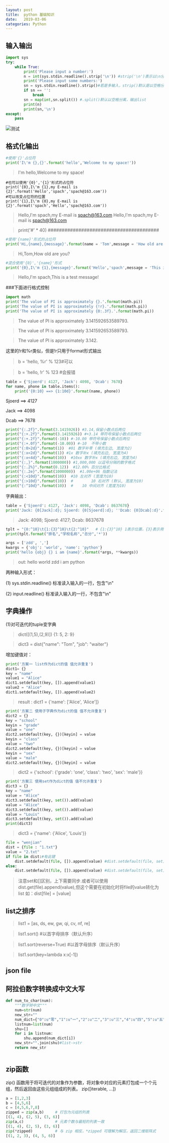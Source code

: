 ```yaml
---
layout: post
title:  python 基础知识
date:   2019-03-06
categories: Python
---
```


<!-- MarkdownTOC -->




## 输入输出

```python
import sys
try:
    while True:
        print('Please input a number:')
        n = int(sys.stdin.readline().strip('\n')) #strip('\n')表示以\n分隔，否则输出是“字符串+\n”的形式
        print('Please input some numbers:')
        sn = sys.stdin.readline().strip()#若是多输入，strip()默认是以空格分隔，返回一个字符串。
        if sn == '':
            break
        sn = map(int,sn.split()) #.split()默认以空格分离，输出list
        print(n)
        print(sn,'\n')
except:
    pass
```
![测试](https://s1.ax1x.com/2020/03/13/8nIYTI.png)

## 格式化输出
```python
#使用'{}'占位符
print('I\'m {},{}'.format('hello','Welcome to my space!'))
```
> I'm hello,Welcome to my space!
```
#也可以使用'{0}','{1}'形式的占位符
print('{0},I\'m {1},my E-mail is {2}'.format('Hello','spach','spach@163.com'))
#可以改变占位符的位置
print('{1},I\'m {0},my E-mail is {2}'.format('spach','Hello','spach@163.com'))
``` 
> Hello,I'm spach,my E-mail is spach@163.com
> Hello,I'm spach,my E-mail is spach@163.com

> print('#' * 40)
> ########################################

```python
#使用'{name}'形式的占位符
print('Hi,{name},{message}'.format(name = 'Tom',message = 'How old are you?'))
```
> Hi,Tom,How old are you?
 
```python
#混合使用'{0}','{name}'形式
print('{0},I\'m {1},{message}'.format('Hello','spach',message = 'This is a test message!'))
``` 
> Hello,I'm spach,This is a test message!

###下面进行格式控制

```python
import math
print('The value of PI is approximately {}.'.format(math.pi))
print('The value of PI is approximately {!r}.'.format(math.pi))
print('The value of PI is approximately {0:.3f}.'.format(math.pi))
```
> The value of PI is approximately 3.141592653589793.

> The value of PI is approximately 3.141592653589793.

> The value of PI is approximately 3.142.

这里的!r和%r类似，但是!r只用于format形式输出

> b = 'hello, %r' % 123#可以

> b = 'hello, !r' % 123 #会报错



```python
table = {'Sjoerd': 4127, 'Jack': 4098, 'Dcab': 7678}
for name, phone in table.items():
    print('{0:10} ==> {1:10d}'.format(name, phone))
``` 
Sjoerd     ==>       4127

Jack       ==>       4098

Dcab       ==>       7678
 
```python
print("{:.2f}".format(3.1415926)) #3.14,保留小数点后两位
print("{:+.2f}".format(3.1415926)) #+3.14 带符号保留小数点后两位
print("{:+.2f}".format(-10)) #-10.00 带符号保留小数点后两位
print("{:+.0f}".format(-10.00)) #-10  不带小数
print("{:0>2d}".format(1))  #01 数字补零 (填充左边, 宽度为2)
print("{:x<2d}".format(1)) #1x 数字补x (填充右边, 宽度为4)
print("{:x<4d}".format(10))  #10xx 数字补x (填充右边, 宽度为4)
print("{:,}".format(1000000)) #1,000,000 以逗号分隔的数字格式
print("{:.2%}".format(0.12))  #12.00% 百分比格式
print("{:.2e}".format(1000000))  #1.00e+06 指数记法
print("{:<10d}".format(10))  #10 左对齐 (宽度为10)
print("{:>10d}".format(10))  #        10 右对齐 (默认, 宽度为10)
print("{:^10d}".format(10))  #    10 中间对齐 (宽度为10)
```

字典输出：
```python
table = {'Sjoerd': 4127, 'Jack': 4098, 'Dcab': 8637678}
print('Jack: {0[Jack]:d}; Sjoerd: {0[Sjoerd]:d}; ''Dcab: {0[Dcab]:d}'.format(table))
```
> Jack: 4098; Sjoerd: 4127; Dcab: 8637678


```python
tplt = "{0:^10}\t{1:{3}^10}\t{2:^10}"   # {1:{3}^10} 1表示位置，{3}表示用第3个参数来填充，^表示居中，10表示占10个位置
print(tplt.format("排名","学校名称","总分",'*'))
```
```python
args = ['zdd', ',']
kwargs = {'obj': 'world', 'name': 'python'}
print('hello {obj} {} i am {name}'.format(*args, **kwargs))
```
> out: hello world zdd i am python


两种输入形式：

(1) sys.stdin.readline() 标准读入输入的一行，包含"\n"

(2) input.readline() 标准读入输入的一行，不包含"\n"

## 字典操作

(1)对可迭代的tuple变字典

> dict([(1,5),(2,9)])
> {1: 5, 2: 9}

> dict3 = dist{"name": "Tom", "job": "waiter"}

增加键值对：

```python
print('方案一 list作为dict的值 值允许重复')
dict1= {}
key = "name"
value1 = "Alice"
dict1.setdefault(key, []).append(value1)
value2 = "Alice"
dict1.setdefault(key, []).append(value2)
``` 

> result : dict1 = {'name': ['Alice', 'Alice']}

```python
print('方案二 使用子字典作为dict的值 值不允许重复')
dict2 = {}
key = "school"
keyin = "grade"
value = "one"
dict2.setdefault(key, {})[keyin] = value
keyin = "class"
value = "two"
dict2.setdefault(key, {})[keyin] = value
keyin = "sex"
value = "male"
dict2.setdefault(key, {})[keyin] = value
```
    
> dict2 = {'school': {'grade': 'one', 'class': 'two', 'sex': 'male'}}

```python
print('方案三 使用set作为dict的值 值不允许重复')
dict3 = {}
key = "name"
value = "Alice"
dict3.setdefault(key, set()).add(value)
value = "Alice"
dict3.setdefault(key, set()).add(value)
value = "Louis"
dict3.setdefault(key, set()).add(value)
print(dict3)
```

> dict3 = {'name': {'Alice', 'Louis'}}

```python
file = "wenjian"
dist = {file : "1.txt"}
value = "2.txt"
if file in dist:#有此键
    dist.setdefault(file, []).append(value) #dist.setdefault(file, set).add(value)
else:
    dist.setdefault(file, []).append(value) #dist.setdefault(file, set).add(value)
```

> 注意set和[]区别，上下需要同步.或者可以使用dist.get(file).append(value),但这个需要在初始化时将file的value转化为list
如：dist[file] = [value]

## list之排序

> list1 = [as, ds, ew, gw, qi, cv, nf, re]

> list1.sort() #以首字母排序（默认升序） 

> list1.sort(reverse=True) #以首字母排序（默认升序）

> list1.sort(key=lambda x:x[-1])


## json file

## 阿拉伯数字转换成中文大写

```python
def num_to_char(num):
    """数字转中文"""
    num=str(num)
    new_str=""
    num_dict={"0":u"零","1":u"一","2":u"二","3":u"三","4":u"四","5":u"五","6":u"六","7":u"七","8":u"八","9":u"九"}
    listnum=list(num)
    shu=[]
    for i in listnum:
        shu.append(num_dict[i])
    new_str="".join(shu)#list->str
    return new_str
 
```

## zip函数

zip() 函数用于将可迭代的对象作为参数，将对象中对应的元素打包成一个个元组，然后返回由这些元组组成的列表。
zip([iterable, ...])
```python
a = [1,2,3]
b = [4,5,6]
c = [4,5,6,7,8]
zipped = zip(a,b)     # 打包为元组的列表
[(1, 4), (2, 5), (3, 6)]
zip(a,c)              # 元素个数与最短的列表一致
[(1, 4), (2, 5), (3, 6)]
zip(*zipped)          # 与 zip 相反，*zipped 可理解为解压，返回二维矩阵式
[(1, 2, 3), (4, 5, 6)]
```